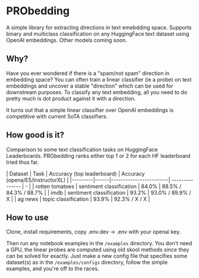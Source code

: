 # PRObedding

A simple library for extracting directions in text emebdding space. Supports binary and multiclass classification on any HuggingFace text dataset using OpenAI embeddings. Other models coming soon.

## Why?

Have you ever wondered if there is a "spam/not spam" direction in embedding space? You can often train a linear classifier (ie a probe) on text embeddings and uncover a stable "direction" which can be used for downstream purposes. To classify any text embedding, all you need to do pretty much is dot product against it with a direction.

It turns out that a simple linear classifier over OpenAI embeddings is competitive with current SoTA classifiers.

## How good is it?

Comparison to some text classification tasks on HuggingFace Leaderboards. PRObedding ranks either top 1 or 2 for each HF leaderboard tried thus far.

| Dataset | Task | Accuracy (top leaderboard) | Accuracy (opena/E5/InstructorXL) |
|---------|------|------------------------| --------------- | - |
| rotten tomatoes | sentiment classification | 84.0% | 88.5% / 84.3% / 88.7% |
| imdb | sentiment classification | 93.2%  | 93.0% / 89.9% / X |
| ag news | topic classification | 93.9%  | 92.3% / X / X |

## How to use

Clone, install requirements, copy .env.dev -> .env with your openai key.

Then run any notebook examples in the `/examples` directory. You don't need a GPU, the linear probes are computed using old skool methods since they can be solved for exactly. Just make a new config file that specifies some dataset(s) as in the `/examples/configs` directory, follow the simple examples, and you're off to the races.
